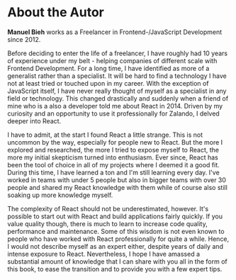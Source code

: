 # About the Autor

**Manuel Bieh** works as a Freelancer in Frontend-/JavaScript Development since 2012.

Before deciding to enter the life of a freelancer, I have roughly had 10 years of experience under my belt - helping companies of different scale with Frontend Development. For a long time, I have identified as more of a generalist rather than a specialist. It will be hard to find a technology I have not at least tried or touched upon in my career. With the exception of JavaScript itself, I have never really thought of myself as a specialist in any field or technology. This changed drastically and suddenly when a friend of mine who is a also a developer told me about React in 2014. Driven by my curiosity and an opportunity to use it professionally for Zalando, I delved deeper into React.

I have to admit, at the start I found React a little strange. This is not uncommon by the way, especially for people new to React. But the more I explored and researched, the more I tried to expose myself to React, the more my initial skepticism turned into enthusiasm. Ever since, React has been the tool of choice in all of my projects where I deemed it a good fit. During this time, I have learned a ton and I'm still learning every day. I've worked in teams with under 5 people but also in bigger teams with over 30 people and shared my React knowledge with them while of course also still soaking up more knowledge myself.

The complexity of React should not be underestimated, however. It's possible to start out with React and build applications fairly quickly. If you value quality though, there is much to learn to increase code quality, performance and maintenance. Some of this wisdom is not even known to people who have worked with React professionally for quite a while. Hence, I would not describe myself as an expert either, despite years of daily and intense exposure to React. Nevertheless, I hope I have amassed a substantial amount of knowledge that I can share with you all in the form of this book, to ease the transition and to provide you with a few expert tips. 

